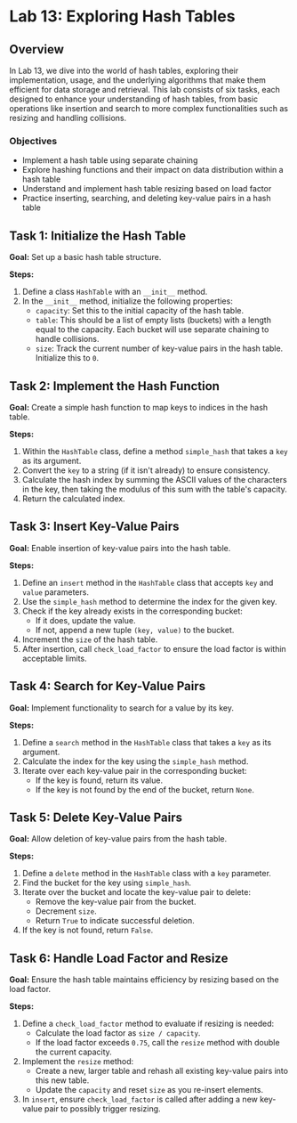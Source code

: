 # Lab 13: Exploring Hash Tables

## Overview
In Lab 13, we dive into the world of hash tables, exploring their implementation, usage, and the underlying algorithms that make them efficient for data storage and retrieval. This lab consists of six tasks, each designed to enhance your understanding of hash tables, from basic operations like insertion and search to more complex functionalities such as resizing and handling collisions.

### Objectives
- Implement a hash table using separate chaining
- Explore hashing functions and their impact on data distribution within a hash table
- Understand and implement hash table resizing based on load factor
- Practice inserting, searching, and deleting key-value pairs in a hash table


## Task 1: Initialize the Hash Table

**Goal:** Set up a basic hash table structure.

**Steps:**
1. Define a class `HashTable` with an `__init__` method.
2. In the `__init__` method, initialize the following properties:
   - `capacity`: Set this to the initial capacity of the hash table.
   - `table`: This should be a list of empty lists (buckets) with a length equal to the capacity. Each bucket will use separate chaining to handle collisions.
   - `size`: Track the current number of key-value pairs in the hash table. Initialize this to `0`.

## Task 2: Implement the Hash Function

**Goal:** Create a simple hash function to map keys to indices in the hash table.

**Steps:**
1. Within the `HashTable` class, define a method `simple_hash` that takes a `key` as its argument.
2. Convert the `key` to a string (if it isn't already) to ensure consistency.
3. Calculate the hash index by summing the ASCII values of the characters in the key, then taking the modulus of this sum with the table's capacity.
4. Return the calculated index.

## Task 3: Insert Key-Value Pairs

**Goal:** Enable insertion of key-value pairs into the hash table.

**Steps:**
1. Define an `insert` method in the `HashTable` class that accepts `key` and `value` parameters.
2. Use the `simple_hash` method to determine the index for the given key.
3. Check if the key already exists in the corresponding bucket:
   - If it does, update the value.
   - If not, append a new tuple `(key, value)` to the bucket.
4. Increment the `size` of the hash table.
5. After insertion, call `check_load_factor` to ensure the load factor is within acceptable limits.

## Task 4: Search for Key-Value Pairs

**Goal:** Implement functionality to search for a value by its key.

**Steps:**
1. Define a `search` method in the `HashTable` class that takes a `key` as its argument.
2. Calculate the index for the key using the `simple_hash` method.
3. Iterate over each key-value pair in the corresponding bucket:
   - If the key is found, return its value.
   - If the key is not found by the end of the bucket, return `None`.

## Task 5: Delete Key-Value Pairs

**Goal:** Allow deletion of key-value pairs from the hash table.

**Steps:**
1. Define a `delete` method in the `HashTable` class with a `key` parameter.
2. Find the bucket for the key using `simple_hash`.
3. Iterate over the bucket and locate the key-value pair to delete:
   - Remove the key-value pair from the bucket.
   - Decrement `size`.
   - Return `True` to indicate successful deletion.
4. If the key is not found, return `False`.

## Task 6: Handle Load Factor and Resize

**Goal:** Ensure the hash table maintains efficiency by resizing based on the load factor.

**Steps:**
1. Define a `check_load_factor` method to evaluate if resizing is needed:
   - Calculate the load factor as `size / capacity`.
   - If the load factor exceeds `0.75`, call the `resize` method with double the current capacity.
2. Implement the `resize` method:
   - Create a new, larger table and rehash all existing key-value pairs into this new table.
   - Update the `capacity` and reset `size` as you re-insert elements.
3. In `insert`, ensure `check_load_factor` is called after adding a new key-value pair to possibly trigger resizing.
